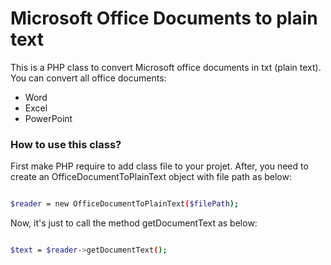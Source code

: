 # Microsoft Office Documents to plain text

This is a PHP class to convert Microsoft office documents in txt (plain text). You can convert all office documents:
  - Word
  - Excel
  - PowerPoint

### How to use this class?

First make PHP require to add class file to your projet. After, you need to create an OfficeDocumentToPlainText object with file path as below:

```sh

$reader = new OfficeDocumentToPlainText($filePath); 

```
Now, it's just to call the method getDocumentText as below:

```sh

$text = $reader->getDocumentText();

```

